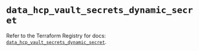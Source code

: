 # `data_hcp_vault_secrets_dynamic_secret`

Refer to the Terraform Registry for docs: [`data_hcp_vault_secrets_dynamic_secret`](https://registry.terraform.io/providers/hashicorp/hcp/0.95.0/docs/data-sources/vault_secrets_dynamic_secret).
